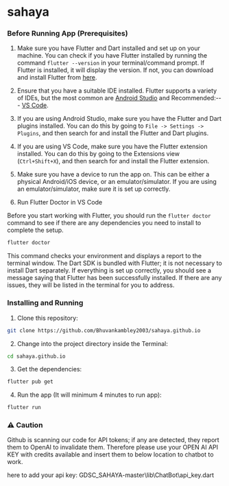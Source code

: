 # sahaya

### Before Running App (Prerequisites) 

1. Make sure you have Flutter and Dart installed and set up on your machine. 
You can check if you have Flutter installed by running the command `flutter --version` in your terminal/command prompt. 
If Flutter is installed, it will display the version. If not, you can download and install Flutter from [here](https://flutter.dev/docs/get-started/install).

2. Ensure that you have a suitable IDE installed. Flutter supports a variety of IDEs, but the most common are [Android Studio](https://developer.android.com/studio) and Recommended:--- [VS Code](https://code.visualstudio.com/).

3. If you are using Android Studio, make sure you have the Flutter and Dart plugins installed. You can do this by going to `File -> Settings -> Plugins`, and then search for and install the Flutter and Dart plugins.

4. If you are using VS Code, make sure you have the Flutter extension installed. You can do this by going to the Extensions view (`Ctrl+Shift+X`), and then search for and install the Flutter extension.

5. Make sure you have a device to run the app on. This can be either a physical Android/iOS device, or an emulator/simulator. If you are using an emulator/simulator, make sure it is set up correctly.

6. Run Flutter Doctor in VS Code

  Before you start working with Flutter, you should run the `flutter doctor` command to see if there are any dependencies you need to install to complete the setup.

  ```bash
  flutter doctor
  ```

  This command checks your environment and displays a report to the terminal window. The Dart SDK is bundled with Flutter; it is not necessary to install Dart separately. If everything is set up correctly, you should see a message saying that Flutter has been successfully installed. If there are any issues, they will be listed in the terminal for you to address.




### Installing and Running

1. Clone this repository:

  ```bash
  git clone https://github.com/Bhuvankambley2003/sahaya.github.io
  ```

2. Change into the project directory inside the Terminal:

  ```bash
 cd sahaya.github.io
  ```

3. Get the dependencies:

  ```bash
  flutter pub get
  ```

4. Run the app  (It will minimum 4 minutes to run app):

  ```bash
  flutter run
  ```

### :warning: Caution
  Github is scanning our code for API tokens; if any are detected, they report them to 
  OpenAI to invalidate them. Therefore please use your OPEN AI API KEY with credits 
  available and insert them to below location to chatbot to work.

  here to add your api key:
  GDSC_SAHAYA-master\lib\ChatBot\api_key.dart
